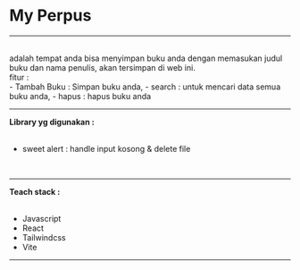 # **My Perpus**
<hr>
<br>
    adalah tempat anda bisa menyimpan buku anda dengan memasukan judul buku dan nama penulis,
    akan tersimpan di web ini.
<br>
    fitur : 
    <br>
    -   Tambah Buku : Simpan buku anda,
    -   search : untuk mencari data semua buku anda,
    -   hapus : hapus buku anda

<br>

<hr>

**Library yg digunakan :**
<br>
<br>
-   sweet alert : handle input kosong & delete file

<br>
<hr>

**Teach stack :**
<br>
<br>
-   Javascript
-   React
-   Tailwindcss
-   Vite
<hr>